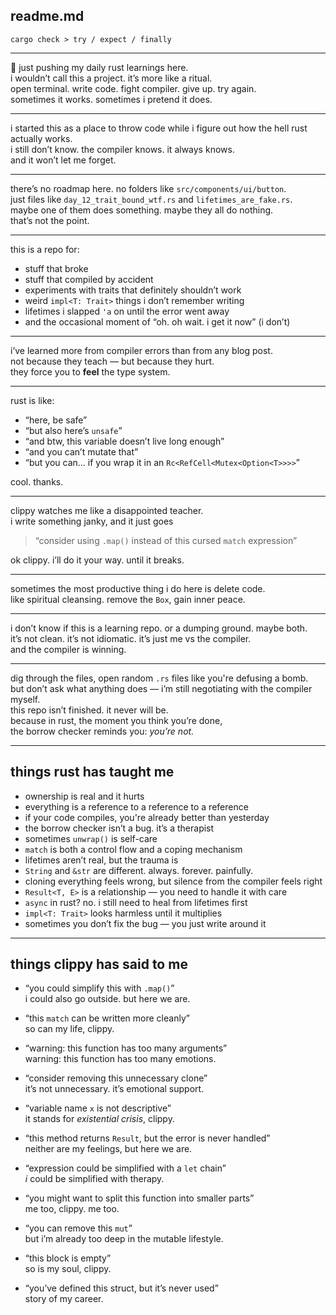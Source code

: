## readme.md

`cargo check > try / expect / finally`

---

🦀 just pushing my daily rust learnings here.
<br>
i wouldn’t call this a project. it’s more like a ritual.
<br>
open terminal. write code. fight compiler. give up. try again.
<br>
sometimes it works. sometimes i pretend it does.

---

i started this as a place to throw code while i figure out how the hell rust actually works.
<br>
i still don’t know. the compiler knows. it always knows.
<br>
and it won’t let me forget.

---

there’s no roadmap here. no folders like `src/components/ui/button`.
<br>
just files like `day_12_trait_bound_wtf.rs` and `lifetimes_are_fake.rs`.
<br>
maybe one of them does something. maybe they all do nothing.
<br>
that’s not the point.

---

this is a repo for:

- stuff that broke
- stuff that compiled by accident
- experiments with traits that definitely shouldn’t work
- weird `impl<T: Trait>` things i don’t remember writing
- lifetimes i slapped `'a` on until the error went away
- and the occasional moment of “oh. oh wait. i get it now” (i don’t)

---

i’ve learned more from compiler errors than from any blog post.
<br>
not because they teach — but because they hurt.
<br>
they force you to **feel** the type system.

---

rust is like:
- “here, be safe”
- “but also here’s `unsafe`”
- “and btw, this variable doesn’t live long enough”
- “and you can’t mutate that”
- “but you can... if you wrap it in an `Rc<RefCell<Mutex<Option<T>>>>`”

cool. thanks.

---

clippy watches me like a disappointed teacher.
<br>
i write something janky, and it just goes

> “consider using `.map()` instead of this cursed `match` expression”

ok clippy. i’ll do it your way. until it breaks.

---

sometimes the most productive thing i do here is delete code.
<br>
like spiritual cleansing. remove the `Box`, gain inner peace.

---

i don’t know if this is a learning repo. or a dumping ground.
maybe both.
<br>
it’s not clean. it’s not idiomatic. it’s just me vs the compiler.
<br>
and the compiler is winning.

---

dig through the files, open random `.rs` files like you're defusing a bomb.
<br>
but don’t ask what anything does — i’m still negotiating with the compiler myself.
<br>
this repo isn’t finished. it never will be.
<br>
because in rust, the moment you think you’re done,
<br>
the borrow checker reminds you: *you’re not.*

---

## things rust has taught me

- ownership is real and it hurts
- everything is a reference to a reference to a reference
- if your code compiles, you're already better than yesterday
- the borrow checker isn’t a bug. it’s a therapist
- sometimes `unwrap()` is self-care
- `match` is both a control flow and a coping mechanism
- lifetimes aren’t real, but the trauma is
- `String` and `&str` are different. always. forever. painfully.
- cloning everything feels wrong, but silence from the compiler feels right
- `Result<T, E>` is a relationship — you need to handle it with care
- `async` in rust? no. i still need to heal from lifetimes first
- `impl<T: Trait>` looks harmless until it multiplies
- sometimes you don’t fix the bug — you just write around it

---

## things clippy has said to me 

- “you could simplify this with `.map()`”<br>
  i could also go outside. but here we are.<br>

- “this `match` can be written more cleanly”<br>
  so can my life, clippy.<br>

- “warning: this function has too many arguments”<br>
  warning: this function has too many emotions.<br>

- “consider removing this unnecessary clone”<br>
  it’s not unnecessary. it’s emotional support.<br>

- “variable name `x` is not descriptive”<br>
  it stands for *existential crisis*, clippy.<br>

- “this method returns `Result`, but the error is never handled”<br>
  neither are my feelings, but here we are.<br>

- “expression could be simplified with a `let` chain”<br>
  *i* could be simplified with therapy.<br>

- “you might want to split this function into smaller parts”<br>
  me too, clippy. me too.<br>

- “you can remove this `mut`”<br>
  but i’m already too deep in the mutable lifestyle.<br>

- “this block is empty”<br>
  so is my soul, clippy.<br>

- “you’ve defined this struct, but it’s never used”<br>
  story of my career.<br>
